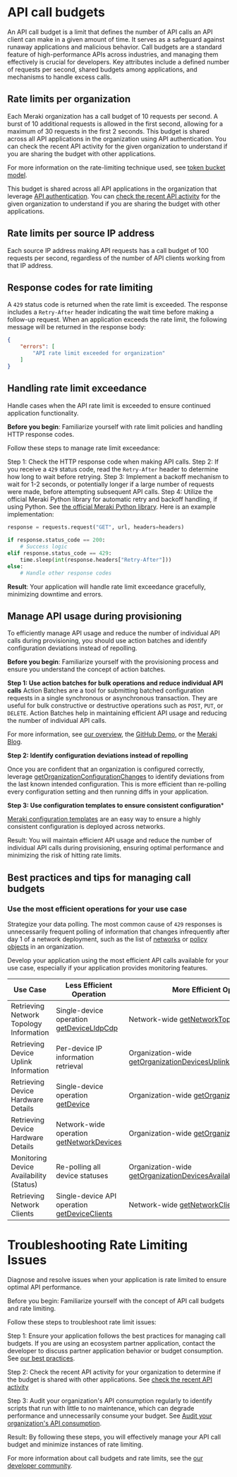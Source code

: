 # API call budgets
An API call budget is a limit that defines the number of API calls an API client can make in a given amount of time. It serves as a safeguard against runaway applications and malicious behavior. Call budgets are a standard feature of high-performance APIs across industries, and managing them effectively is crucial for developers. Key attributes include a defined number of requests per second, shared budgets among applications, and mechanisms to handle excess calls.

## Rate limits per organization
Each Meraki organization has a call budget of 10 requests per second. A burst of 10 additional requests is allowed in the first second, allowing for a maximum of 30 requests in the first 2 seconds. This budget is shared across all API applications in the organization using API authentication. You can check the recent API activity for the given organization to understand if you are sharing the budget with other applications.

For more information on the rate-limiting technique used, see [token bucket model](https://en.wikipedia.org/wiki/Token_bucket).

This budget is shared across all API applications in the organization that leverage [API authentication](https://developer.cisco.com/meraki/api-v1/authorization/). You can [check the recent API activity](https://developer.cisco.com/meraki/api-v1/get-organization-api-requests-overview-response-codes-by-interval/) for the given organization to understand if you are sharing the budget with other applications.

## Rate limits per source IP address
Each source IP address making API requests has a call budget of 100 requests per second, regardless of the number of API clients working from that IP address.

## Response codes for rate limiting
A `429` status code is returned when the rate limit is exceeded. The response includes a `Retry-After` header indicating the wait time before making a follow-up request. When an application exceeds the rate limit, the following message will be returned in the response body:

```JSON
{
    "errors": [
        "API rate limit exceeded for organization"
    ]
}
```


## Handling rate limit exceedance
Handle cases when the API rate limit is exceeded to ensure continued application functionality.

**Before you begin**: Familiarize yourself with rate limit policies and handling HTTP response codes.

Follow these steps to manage rate limit exceedance:

Step 1: Check the HTTP response code when making API calls.
Step 2: If you receive a `429` status code, read the `Retry-After` header to determine how long to wait before retrying.
Step 3: Implement a backoff mechanism to wait for 1-2 seconds, or potentially longer if a large number of requests were made, before attempting subsequent API calls.
Step 4: Utilize the official Meraki Python library for automatic retry and backoff handling, if using Python. See [the official Meraki Python library](https://github.com/meraki/dashboard-api-python). Here is an example implementation:


```Python
response = requests.request("GET", url, headers=headers)
​
if response.status_code == 200:
    # Success logic
elif response.status_code == 429:
    time.sleep(int(response.headers["Retry-After"]))
else:
    # Handle other response codes
```

**Result**: Your application will handle rate limit exceedance gracefully, minimizing downtime and errors.

## Manage API usage during provisioning
To efficiently manage API usage and reduce the number of individual API calls during provisioning, you should use action batches and identify configuration deviations instead of repolling.

**Before you begin**: Familiarize yourself with the provisioning process and ensure you understand the concept of action batches.

**Step 1: Use action batches for bulk operations and reduce individual API calls**
Action Batches are a tool for submitting batched configuration requests in a single synchronous or asynchronous transaction. They are useful for bulk constructive or destructive operations such as `POST`, `PUT`, or `DELETE`. Action Batches help in maintaining efficient API usage and reducing the number of individual API calls.

For more information, see [our overview](https://developer.cisco.com/meraki/api-v1/action-batches-overview/#action-batches), the [GitHub Demo](https://developer.cisco.com/codeexchange/github/repo/shiyuechengineer/action-batches/), or the [Meraki Blog](https://meraki.cisco.com/blog/2019/06/action-batches-a-recipe-for-success/).

**Step 2: Identify configuration deviations instead of repolling**

Once you are confident that an organization is configured correctly, leverage [getOrganizationConfigurationChanges](https://developer.cisco.com/meraki/api-v1/get-organization-configuration-changes/) to identify deviations from the last known intended configuration. This is more efficient than re-polling every configuration setting and then running diffs in your application.

**Step 3: Use configuration templates to ensure consistent configuration***

[Meraki configuration templates](https://documentation.meraki.com/General_Administration/Templates_and_Config_Sync/Managing_Multiple_Networks_with_Configuration_Templates) are an easy way to ensure a highly consistent configuration is deployed across networks. 

Result: You will maintain efficient API usage and reduce the number of individual API calls during provisioning, ensuring optimal performance and minimizing the risk of hitting rate limits.


## Best practices and tips for managing call budgets

### Use the most efficient operations for your use case

Strategize your data polling. The most common cause of `429` responses is unnecessarily frequent polling of information that changes infrequently after day 1 of a network deployment, such as the list of [networks](https://developer.cisco.com/meraki/api-v1/get-organization-networks/) or [policy objects](https://developer.cisco.com/meraki/api-v1/get-organization-policy-objects/) in an organization.

Develop your application using the most efficient API calls available for your use case, especially if your application provides monitoring features.


| **Use Case**                                  | **Less Efficient Operation**                                                                 | **More Efficient Operation**                                                                                             |
|--------------------------------------------|----------------------------------------------------------------------------------------------|--------------------------------------------------------------------------------------------------------------------------|
| Retrieving Network Topology Information    | Single-device operation [getDeviceLldpCdp](https://developer.cisco.com/meraki/api-v1/get-device-lldp-cdp/)  | Network-wide [getNetworkTopologyLinkLayer](https://developer.cisco.com/meraki/api-v1/get-network-topology-link-layer/)    |
| Retrieving Device Uplink Information       | Per-device IP information retrieval                                                           | Organization-wide [getOrganizationDevicesUplinksAddressesByDevice](https://developer.cisco.com/meraki/api-v1/get-organization-devices-uplinks-addresses-by-device/) |
| Retrieving Device Hardware Details         | Single-device operation [getDevice](https://developer.cisco.com/meraki/api-v1/get-device/)   | Organization-wide [getOrganizationDevices](https://developer.cisco.com/meraki/api-v1/get-organization-devices/)           |
| Retrieving Device Hardware Details         | Network-wide operation [getNetworkDevices](https://developer.cisco.com/meraki/api-v1/get-network-devices/) | Organization-wide [getOrganizationDevices](https://developer.cisco.com/meraki/api-v1/get-organization-devices/)           |
| Monitoring Device Availability (Status)    | Re-polling all device statuses                                                               | Organization-wide [getOrganizationDevicesAvailabilitiesChangeHistory](https://developer.cisco.com/meraki/api-v1/get-organization-devices-availabilities-change-history/) |
| Retrieving Network Clients                 | Single-device API operation [getDeviceClients](https://developer.cisco.com/meraki/api-v1/get-device-clients/) | Network-wide [getNetworkClients](https://developer.cisco.com/meraki/api-v1/get-network-clients/)                          |




# Troubleshooting Rate Limiting Issues
Diagnose and resolve issues when your application is rate limited to ensure optimal API performance.

Before you begin: Familiarize yourself with the concept of API call budgets and rate limiting.

Follow these steps to troubleshoot rate limit issues:

Step 1: Ensure your application follows the best practices for managing call budgets. If you are using an ecosystem partner application, contact the developer to discuss partner application behavior or budget consumption. See [our best practices](https://developer.cisco.com/meraki/api-v1/rate-limit/#best-practices-and-tips-for-managing-call-budgets).

Step 2: Check the recent API activity for your organization to determine if the budget is shared with other applications. See [check the recent API activity](https://developer.cisco.com/meraki/api-v1/get-organization-api-requests-overview-response-codes-by-interval/)

Step 3: Audit your organization's API consumption regularly to identify scripts that run with little to no maintenance, which can degrade performance and unnecessarily consume your budget. See [Audit your organization's API consumption](https://developer.cisco.com/meraki/api-v1/search/api%20requests/).

Result: By following these steps, you will effectively manage your API call budget and minimize instances of rate limiting.

For more information about call budgets and rate limits, see the [our developer community](https://community.meraki.com/t5/Developers-APIs/bd-p/api).
